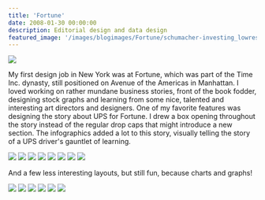 ```yaml
---
title: 'Fortune'
date: 2008-01-30 00:00:00
description: Editorial design and data design
featured_image: '/images/blogimages/Fortune/schumacher-investing_lowres-1.png'
---
```


![](/images/blogimages/Fortune/schumacher-investing_lowres-1.png)

My first design job in New York was at Fortune, which was part of the Time Inc. dynasty, still positioned on Avenue of the Americas in Manhattan. I loved working on rather mundane business stories, front of the book fodder, designing stock graphs and learning from some nice, talented and interesting art directors and designers. One of my favorite features was designing the story about UPS for Fortune. I drew a box opening throughout the story instead of the regular drop caps that might introduce a new section. The infographics added a lot to this story, visually telling the story of a UPS driver's gauntlet of learning.

<div class="gallery" data-columns="3">
	<img src="/images/blogimages/Fortune/UPS.W.11.12_07.FINAL-1.png">
	<img src="/images/blogimages/Fortune/UPS.W.11.12_07.FINAL-2.png">
	<img src="/images/blogimages/Fortune/UPS.W.11.12_07.FINAL-3.png">
	<img src="/images/blogimages/Fortune/UPS.W.11.12_07.FINAL-4.png">
	<img src="/images/blogimages/Fortune/UPS.W.11.12_07.FINAL-5.png">
	<img src="/images/blogimages/Fortune/UPS.W.11.12_07.FINAL-6.png">
	<img src="/images/blogimages/Fortune/UPS.W.11.12_07.FINAL-7.png">
	<img src="/images/blogimages/Fortune/UPS.W.11.12_07.FINAL-8.png">
</div>

And a few less interesting layouts, but still fun, because charts and graphs!

<div class="gallery" data-columns="3">
	<img src="/images/blogimages/Fortune/MON.2.18.08.FINALR1.png">
	<img src="/images/blogimages/Fortune/schumacher-investing_lowres-1.png">
	<img src="/images/blogimages/Fortune/schumacher-investing_lowres-2.png">
	<img src="/images/blogimages/Fortune/schumacher-investing_lowres-3.png">
	<img src="/images/blogimages/Fortune/schumacher-investing_lowres-4.png">
	<img src="/images/blogimages/Fortune/WOR.12.10.07.FINAL.png">
	</div>